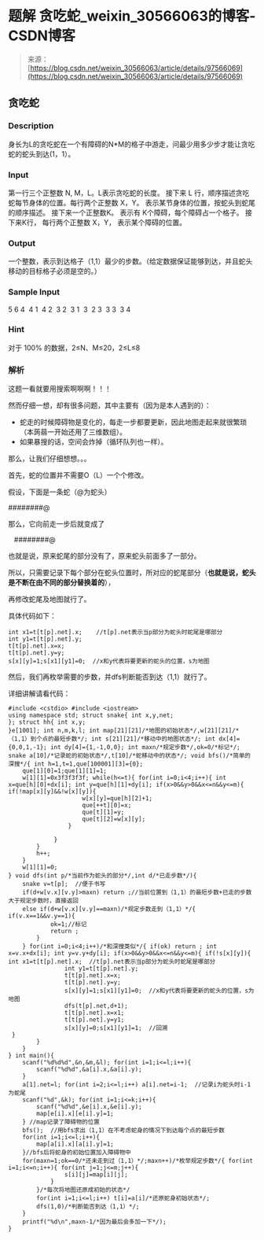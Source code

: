 <!--yml
category: 未分类
date: 2022-04-26 14:46:23
-->

# 题解 贪吃蛇_weixin_30566063的博客-CSDN博客

> 来源：[https://blog.csdn.net/weixin_30566063/article/details/97566069](https://blog.csdn.net/weixin_30566063/article/details/97566069)

## 贪吃蛇

### Description

身长为L的贪吃蛇在一个有障碍的N*M的格子中游走，问最少用多少步才能让贪吃蛇的蛇头到达(1，1）。

### Input

第一行三个正整数 N, M，L。L表示贪吃蛇的长度。
接下来 L 行，顺序描述贪吃蛇每节身体的位置。每行两个正整数 X，Y。 表示某节身体的位置，按蛇头到蛇尾的顺序描述。
接下来一个正整数K。 表示有 K个障碍，每个障碍占一个格子。
接下来K行， 每行两个正整数 X，Y， 表示某个障碍的位置。

### Output

一个整数，表示到达格子（1,1）最少的步数。（给定数据保证能够到达，并且蛇头移动的目标格子必须是空的。）

### Sample Input

5 6 4 
4 1 
4 2 
3 2 
3 1 
3 
2 3 
3 3 
3 4

### Hint

对于 100% 的数据，2≤N、M≤20，2≤L≤8

### 解析

这题一看就要用搜索啊啊啊！！！

然而仔细一想，却有很多问题，其中主要有（因为是本人遇到的）：

*   蛇走的时候障碍物是变化的，每走一步都要更新，因此地图走起来就很繁琐（本蒟蒻一开始还用了三维数组）。
*   如果暴搜的话，空间会炸掉（循环队列也一样）。

那么，让我们仔细想想。。。

首先，蛇的位置并不需要O（L）一个个修改。

假设，下面是一条蛇（@为蛇头）

########@

那么，它向前走一步后就变成了

   ########@

也就是说，原来蛇尾的部分没有了，原来蛇头前面多了一部分。

所以，只需要记录下每个部分在蛇头位置时，所对应的蛇尾部分（**也就是说，蛇头是不断在由不同的部分替换着的**），

再修改蛇尾及地图就行了。

具体代码如下：

```
int x1=t[t[p].net].x;    //t[p].net表示当p部分为蛇头时蛇尾是哪部分 
int y1=t[t[p].net].y;
t[t[p].net].x=x;
t[t[p].net].y=y;
s[x][y]=1;s[x1][y1]=0;  //x和y代表将要更新的蛇头的位置，s为地图 
```

然后，我们再枚举需要的步数，并dfs判断能否到达（1,1）就行了。

详细讲解请看代码：

```
#include <cstdio> #include <iostream>
using namespace std; struct snake{ int x,y,net;
}; struct hh{ int x,y;
}e[1001]; int n,m,k,l; int map[21][21]/*地图的初始状态*/,w[21][21]/*（1,1）到个点的最短步数*/; int s[21][21]/*移动中的地图状态*/; int dx[4]={0,0,1,-1}; int dy[4]={1,-1,0,0}; int maxn/*规定步数*/,ok=0/*标记*/;
snake a[10]/*记录蛇的初始状态*/,t[10]/*蛇移动中的状态*/; void bfs()/*简单的深搜*/{ int h=1,t=1,que[100001][3]={0};
    que[1][0]=1;que[1][1]=1;
    w[1][1]=0x3f3f3f3f; while(h<=t){ for(int i=0;i<4;i++){ int x=que[h][0]+dx[i]; int y=que[h][1]+dy[i]; if(x>0&&y>0&&x<=n&&y<=m){ if(!map[x][y]&&!w[x][y]){
                     w[x][y]=que[h][2]+1;
                     que[++t][0]=x;
                     que[t][1]=y;
                     que[t][2]=w[x][y];
                 }

             }
        }
        h++;
    }
    w[1][1]=0;
} void dfs(int p/*当前作为蛇头的部分*/,int d/*已走步数*/){
    snake v=t[p];  //便于书写 
    if(d+w[v.x][v.y]>maxn) return ;//当前位置到（1,1）的最短步数+已走的步数大于规定步数时，直接返回 
    else if(d+w[v.x][v.y]==maxn)/*规定步数走到（1,1）*/{ if(v.x==1&&v.y==1){
            ok=1;//标记 
            return ;
        }
    } for(int i=0;i<4;i++)/*和深搜类似*/{ if(ok) return ; int x=v.x+dx[i]; int y=v.y+dy[i]; if(x>0&&y>0&&x<=n&&y<=m){ if(!s[x][y]){ int x1=t[t[p].net].x;  //t[p].net表示当p部分为蛇头时蛇尾是哪部分 
                int y1=t[t[p].net].y;
                t[t[p].net].x=x;
                t[t[p].net].y=y;
                s[x][y]=1;s[x1][y1]=0;  //x和y代表将要更新的蛇头的位置，s为地图 
                dfs(t[p].net,d+1);
                t[t[p].net].x=x1;
                t[t[p].net].y=y1;
                s[x][y]=0;s[x1][y1]=1;  //回溯 
 }
        }
    }
} int main(){
    scanf("%d%d%d",&n,&m,&l); for(int i=1;i<=l;i++){
        scanf("%d%d",&a[i].x,&a[i].y);
    }
    a[1].net=l; for(int i=2;i<=l;i++) a[i].net=i-1;  //记录i为蛇头时i-1为蛇尾 
    scanf("%d",&k); for(int i=1;i<=k;i++){
        scanf("%d%d",&e[i].x,&e[i].y);
        map[e[i].x][e[i].y]=1;
    } //map记录了障碍物的位置 
    bfs();  //用bfs求出（1,1）在不考虑蛇身的情况下到达每个点的最短步数 
    for(int i=1;i<=l;i++){
        map[a[i].x][a[i].y]=1;
    }//bfs后将蛇身的初始位置加入障碍物中 
    for(maxn=1;ok==0/*还未走到过（1,1）*/;maxn++)/*枚举规定步数*/{ for(int i=1;i<=n;i++){ for(int j=1;j<=m;j++){
                s[i][j]=map[i][j];
            }
        }/*每次将地图还原成初始的状态*/
        for(int i=1;i<=l;i++) t[i]=a[i]/*还原蛇身初始状态*/;
        dfs(1,0)/*判断能否到达（1,1）*/;
    }
    printf("%d\n",maxn-1/*因为最后会多加一下*/);
}
```